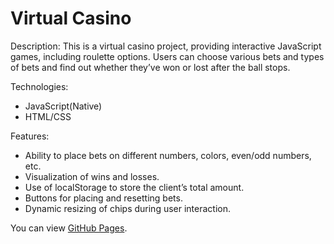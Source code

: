 # Virtual Casino 
Description:
This is a virtual casino project, providing interactive JavaScript games, including roulette options. Users can choose various bets and types of bets and find out whether they’ve won or lost after the ball stops.

Technologies:
- JavaScript(Native)
- HTML/CSS

Features:
- Ability to place bets on different numbers, colors, even/odd numbers, etc.
- Visualization of wins and losses.
- Use of localStorage to store the client’s total amount.
- Buttons for placing and resetting bets.
- Dynamic resizing of chips during user interaction.

You can view [GitHub Pages](https://salyens.github.io/Casino/).
